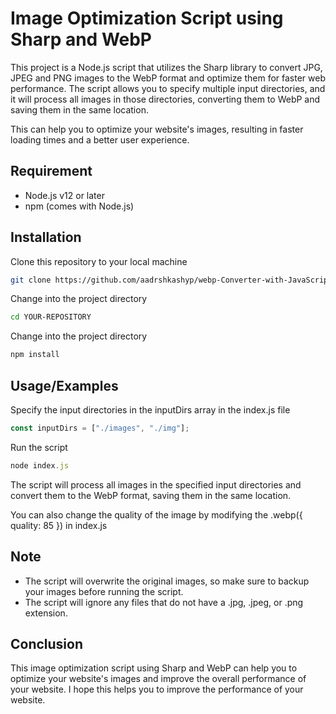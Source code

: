 # Image Optimization Script using Sharp and WebP

This project is a Node.js script that utilizes the Sharp library to convert JPG, JPEG and PNG images to the WebP format and optimize them for faster web performance. The script allows you to specify multiple input directories, and it will process all images in those directories, converting them to WebP and saving them in the same location.

This can help you to optimize your website's images, resulting in faster loading times and a better user experience.

## Requirement

- Node.js v12 or later
- npm (comes with Node.js)

## Installation

Clone this repository to your local machine

```bash
git clone https://github.com/aadrshkashyp/webp-Converter-with-JavaScript
```

Change into the project directory

```bash
cd YOUR-REPOSITORY
```

Change into the project directory

```bash
npm install
```

## Usage/Examples

Specify the input directories in the inputDirs array in the index.js file

```javascript
const inputDirs = ["./images", "./img"];
```

Run the script

```javascript
node index.js
```

The script will process all images in the specified input directories and convert them to the WebP format, saving them in the same location.

You can also change the quality of the image by modifying the .webp({ quality: 85 }) in index.js

## Note

- The script will overwrite the original images, so make sure to backup your images before running the script.
- The script will ignore any files that do not have a .jpg, .jpeg, or .png extension.

## Conclusion

This image optimization script using Sharp and WebP can help you to optimize your website's images and improve the overall performance of your website. I hope this helps you to improve the performance of your website.
